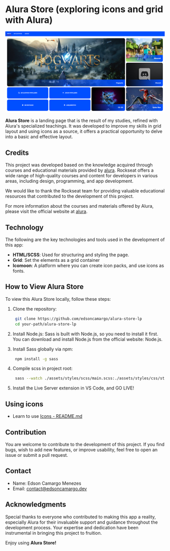 # Alura Store (exploring icons and grid with Alura)

![Alura Store Thumbnail](./assets/img/thumbnail.png)

**Alura Store** is a landing page that is the result of my studies, refined with Alura's specialized teachings. It was developed to improve my skills in grid layout and using icons as a source, it offers a practical opportunity to delve into a basic and effective layout.

## Credits

This project was developed based on the knowledge acquired through courses and educational materials provided by [alura](https://www.alura.com.br). Rockseat offers a wide range of high-quality courses and content for developers in various areas, including design, programming, and app development.

We would like to thank the Rockseat team for providing valuable educational resources that contributed to the development of this project.

For more information about the courses and materials offered by Alura, please visit the official website at [alura](https://www.alura.com.br).

## Technology

The following are the key technologies and tools used in the development of this app:

- **HTML/SCSS**: Used for structuring and styling the page.
- **Grid**: Set the elements as a grid container
- **Icomoon**: A platform where you can create icon packs, and use icons as fonts.

## How to View Alura Store

To view this Alura Store locally, follow these steps:

1. Clone the repository:

   ```bash
    git clone https://github.com/edsoncamargo/alura-store-lp
    cd your-path/alura-store-lp
   ```

2. Install Node.js: Sass is built with Node.js, so you need to install it first. You can download and install Node.js from the official website: Node.js.

3. Install Sass globally via npm:

   ```bash
    npm install -g sass
   ```

4. Compile scss in project root:

   ```bash
    sass --watch ./assets/styles/scss/main.scss:./assets/styles/css/styles.css
   ```

5. Install the Live Server extension in VS Code, and GO LIVE!

## Using icons

- Learn to use [Icons - README.md](/assets/icons/README.md)

## Contribution

You are welcome to contribute to the development of this project. If you find bugs, wish to add new features, or improve usability, feel free to open an issue or submit a pull request.

## Contact

- Name: Edson Camargo Menezes
- Email: contact@edsoncamargo.dev

## Acknowledgments

Special thanks to everyone who contributed to making this app a reality, especially Alura for their invaluable support and guidance throughout the development process. Your expertise and dedication have been instrumental in bringing this project to fruition.

Enjoy using **Alura Store!**

